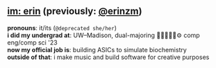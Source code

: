 ## [**im**: erin](https://imer.in) (previously: [@erinzm](https://github.com/erinzm))<br>
**pronouns**: it/its (`@deprecated she/her`)<br>
**i did my undergrad at**: UW–Madison, dual-majoring 🏳️‍⚧️🏳️‍🌈🧪⚙ comp eng/comp sci '23<br>
**now my official job is**: building ASICs to simulate biochemistry<br>
**outside of that**: i make music and build software for creative purposes<br>
